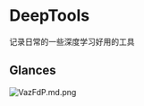 # DeepTools
记录日常的一些深度学习好用的工具
## Glances
![VazFdP.md.png](https://s2.ax1x.com/2019/06/06/VazFdP.md.png)

